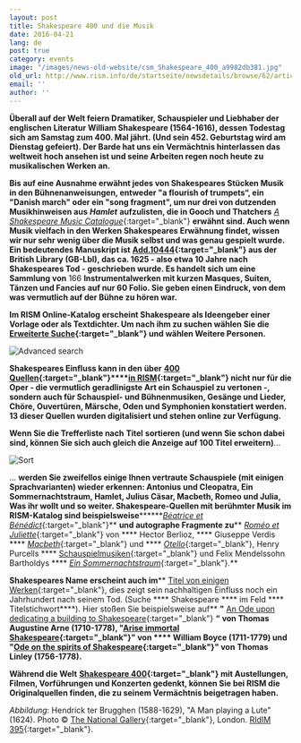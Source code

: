 ```yaml
---
layout: post
title: Shakespeare 400 und die Musik
date: 2016-04-21
lang: de
post: true
category: events
image: "/images/news-old-website/csm_Shakespeare_400_a9982db381.jpg"
old_url: http://www.rism.info/de/startseite/newsdetails/browse/62/article/64/shakespeare-400-in-music.html
email: ''
author: ''
---
```



**Überall auf der Welt feiern Dramatiker, Schauspieler und Liebhaber der englischen Literatur William Shakespeare (1564-1616), dessen Todestag sich am Samstag zum 400. Mal jährt. (Und sein 452. Geburtstag wird am Dienstag gefeiert). Der Barde hat uns ein Vermächtnis hinterlassen das weltweit hoch ansehen ist und seine Arbeiten regen noch heute zu musikalischen Werken an.**

**Bis auf eine Ausnahme erwähnt jedes von Shakespeares Stücken Musik in den Bühnenanweisungen, entweder "a flourish of trumpets“, ein "Danish march" oder ein "song fragment", um nur drei von dutzenden Musikhinweisen aus**  **_Hamlet_**  **aufzulisten, die in Gooch und Thatchers** [_A Shakespeare Music Catalogue_](https://global.oup.com/academic/product/a-shakespeare-music-catalogue-9780198129417){:target="_blank"} **erwähnt sind. Auch wenn Musik vielfach in den Werken Shakespeares Erwähnung findet, wissen wir nur sehr wenig über die Musik selbst und was genau gespielt wurde. Ein bedeutendes Manuskript ist** **[Add.10444](https://opac.rism.info/search?id=800261277){:target="_blank"} aus der British Library (GB-Lbl), das ca. 1625 - also etwa 10 Jahre nach Shakespeares Tod - geschrieben wurde. Es handelt sich um eine Sammlung von** 166 **Instrumentalwerken mit kurzen Masques, Suiten, Tänzen und Fancies auf nur 60 Folio. Sie geben einen Eindruck, von dem was vermutlich auf der Bühne zu hören war.**

**Im RISM Online-Katalog erscheint Shakespeare als Ideengeber einer Vorlage oder als Textdichter. Um nach ihm zu suchen wählen Sie die** **[Erweiterte Suche](https://opac.rism.info/metaopac/start.do?View=rism&SearchType=2&Language=en){:target="_blank"} und wählen Weitere Personen.**

![Advanced search](http://rism.info/resources-old-website/news/Shakespeare_400_advanced_954_x_157.jpg)

**Shakespeares Einfluss kann in den über** **[400 Quellen](https://opac.rism.info/search?View=rism&q=william+shakespeare){:target="_blank"}****[in RISM](https://opac.rism.info/search?View=rism&q=william+shakespeare){:target="_blank"} nicht nur für die Oper - die vermutlich geradlinigste Art ein Schauspiel zu vertonen -, sondern auch für Schauspiel- und Bühnenmusiken, Gesänge und Lieder, Chöre, Ouvertüren, Märsche, Oden und Symphonien konstatiert werden. 13 dieser Quellen wurden digitalisiert und stehen online zur Verfügung.**

**Wenn Sie die Trefferliste nach**  **Titel** **sortieren (und wenn Sie schon dabei sind, können Sie sich auch gleich die Anzeige auf 100 Titel erweitern)**...

![Sort](http://rism.info/resources-old-website/news/Shakespeare_400_sort_1012_x_298.jpg)


... **werden Sie zweifellos einige Ihnen vertraute Schauspiele (mit einigen Sprachvarianten) wieder erkennen: Antonius und Cleopatra, Ein Sommernachtstraum, Hamlet, Julius Cäsar, Macbeth, Romeo und Julia, Was ihr wollt und so weiter. Shakespeare-Quellen mit berühmter Musik im RISM-Katalog sind beispielsweise********[_Béatrice et Bénédict_](https://opac.rism.info/search?id=450059256){:target="_blank"}**  **und autographe Fragmente zu**** [_Roméo et Juliette_](https://opac.rism.info/search?id=464130083){:target="_blank"} von **** Hector Berlioz, **** Giuseppe Verdis **** [_Macbeth_](https://opac.rism.info/search?View=rism&author=verdi&q=macbeth){:target="_blank"} und **** [_Otello_](https://opac.rism.info/search?View=rism&author=verdi&q=otello){:target="_blank"}, Henry Purcells **** [Schauspielmusiken](https://opac.rism.info/search?View=rism&q=william+shakespeare&author=purcell){:target="_blank"} und Felix Mendelssohn Bartholdys **** [_Ein Sommernachtstraum_](https://opac.rism.info/search?View=rism&q=william+shakespeare+mendelssohn+sommernachtstraum){:target="_blank"}.**

**Shakespeares Name erscheint auch im**** [Titel von einigen Werken](https://opac.rism.info/search?View=rism&title=shakespeare){:target="_blank"}, dies zeigt sein nachhaltigen Einfluss noch ein Jahrhundert nach seinem Tod. (Suche **** Shakespeare **** im Feld **** Titelstichwort****). Hier stoßen Sie beispielsweise auf**  **"** [An Ode upon dedicating a building to Shakespeare](https://opac.rism.info/search?View=rism&title=an+ode+upon+dedicating+shakespeare){:target="_blank"} **“** **von Thomas Augustine Arne (1710-1778), "****[Arise immortal Shakespeare](https://opac.rism.info/search?id=800226677){:target="_blank"}" von **** William Boyce (1711-1779) und "****[Ode on the spirits of Shakespeare](https://opac.rism.info/search?View=rism&title=Ode+on+the+spirits+of+Shakespeare){:target="_blank"}" von** **Thomas Linley (1756-1778).**

**Während die Welt** **[Shakespeare 400](http://www.shakespeare400.org/){:target="_blank"} mit Austellungen, Filmen, Vorführungen und Konzerten gedenkt, können Sie bei RISM die Originalquellen finden, die zu seinem Vermächtnis beigetragen haben.**

_Abbildung_: Hendrick ter Brugghen (1588-1629), "A Man playing a Lute" (1624). Photo © [The National Gallery](http://www.nationalgallery.org.uk/paintings/hendrick-ter-brugghen-a-man-playing-a-lute){:target="_blank"}, London. [RIdIM 395](http://db.ridim.org/display.php?ridim_id=395){:target="_blank"}.

<script type="text/javascript">var switchTo5x=true;</script><script type="text/javascript" src="http://w.sharethis.com/button/buttons.js"></script><script type="text/javascript">stLight.options({publisher: "9b601438-1ce1-49d8-bfd7-9cff5df54c17", doNotHash: false, doNotCopy: false, hashAddressBar: false});</script>